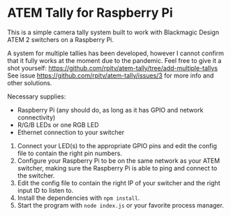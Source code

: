 # ATEM Tally for Raspberry Pi
This is a simple camera tally system built to work with Blackmagic Design ATEM 2 switchers on a Raspberry Pi.

A system for multiple tallies has been developed, however I cannot confirm that it fully works at the moment due to the pandemic. Feel free to give it a shot yourself: https://github.com/rpitv/atem-tally/tree/add-multiple-tallys
See issue https://github.com/rpitv/atem-tally/issues/3 for more info and other solutions.

Necessary supplies:
* Raspberry Pi (any should do, as long as it has GPIO and network connectivity)
* R/G/B LEDs or one RGB LED
* Ethernet connection to your switcher

1. Connect your LED(s) to the appropriate GPIO pins and edit the config file to contain the right pin numbers.
2. Configure your Raspberry Pi to be on the same network as your ATEM switcher, making sure the Raspberry Pi
is able to ping and connect to the switcher. 
3. Edit the config file to contain the right IP of your switcher and the right input ID to listen to.
4. Install the dependencies with `npm install`.
5. Start the program with `node index.js` or your favorite process manager.
